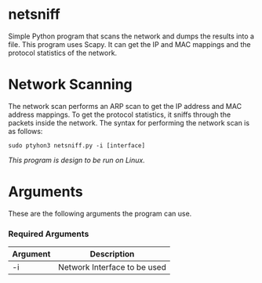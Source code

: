 # netsniff
Simple Python program that scans the network and dumps the results into a file. This program uses Scapy. It can get the IP and MAC mappings and the protocol statistics of the network.

# Network Scanning
The network scan performs an ARP scan to get the IP address and MAC address mappings. To get the protocol statistics, it sniffs through the packets inside the network. The syntax for performing the network scan is as follows:
```
sudo ptyhon3 netsniff.py -i [interface]
```
_This program is design to be run on Linux._

# Arguments
These are the following arguments the program can use.
### Required Arguments
| Argument  | Description |
| ------------- | ------------- |
| -i  | Network Interface to be used  |
